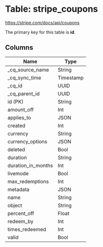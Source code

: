 # Table: stripe_coupons

https://stripe.com/docs/api/coupons

The primary key for this table is **id**.

## Columns

| Name          | Type          |
| ------------- | ------------- |
|_cq_source_name|String|
|_cq_sync_time|Timestamp|
|_cq_id|UUID|
|_cq_parent_id|UUID|
|id (PK)|String|
|amount_off|Int|
|applies_to|JSON|
|created|Int|
|currency|String|
|currency_options|JSON|
|deleted|Bool|
|duration|String|
|duration_in_months|Int|
|livemode|Bool|
|max_redemptions|Int|
|metadata|JSON|
|name|String|
|object|String|
|percent_off|Float|
|redeem_by|Int|
|times_redeemed|Int|
|valid|Bool|